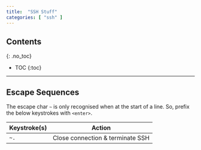 ```yaml
---
title:  "SSH Stuff"
categories: [ "ssh" ]
---
```


## Contents
{: .no_toc}
* TOC 
{:toc}
<hr/>

## Escape Sequences

The escape char `~` is only recognised when at the start of a line. So, prefix the below keystrokes with `<enter>`.

| Keystroke(s) | Action |
|---|---|
| `~.` | Close connection & terminate SSH |
